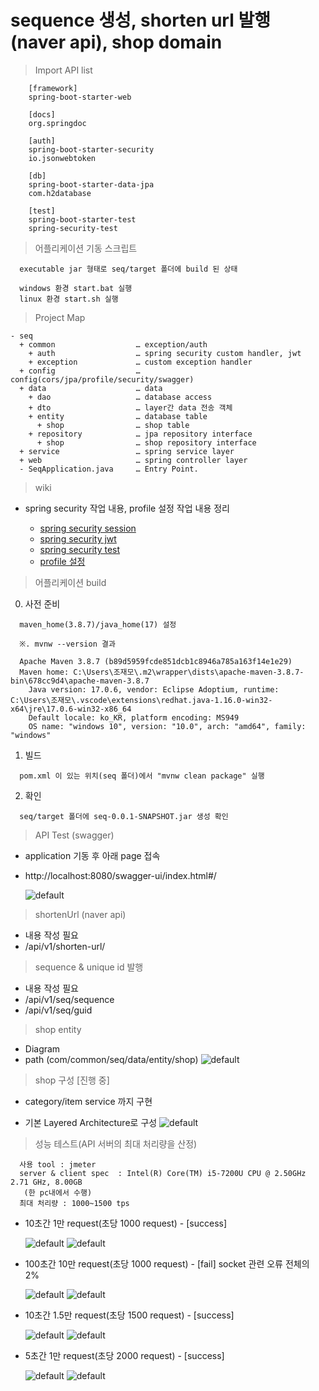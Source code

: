 # sequence 생성, shorten url 발행(naver api), shop domain

> Import API list

```
    [framework]
    spring-boot-starter-web
    
    [docs]
    org.springdoc

    [auth]
    spring-boot-starter-security
    io.jsonwebtoken

    [db]
    spring-boot-starter-data-jpa
    com.h2database

    [test]
    spring-boot-starter-test
    spring-security-test

```

> 어플리케이션 기동 스크립트
```
  executable jar 형태로 seq/target 폴더에 build 된 상태
  
  windows 환경 start.bat 실행
  linux 환경 start.sh 실행
```

> Project Map

```
- seq
  + common                  … exception/auth 
    + auth                  … spring security custom handler, jwt
    + exception             … custom exception handler 
  + config                  … config(cors/jpa/profile/security/swagger)
  + data                    … data
    + dao                   … database access
    + dto                   … layer간 data 전송 객체 
    + entity                … database table
      + shop                … shop table
    + repository            … jpa repository interface 
      + shop                … shop repository interface
  + service                 … spring service layer
  + web                     … spring controller layer
  - SeqApplication.java     … Entry Point.
  ```

> wiki 
 - spring security 작업 내용, profile 설정 작업 내용 정리

    - [spring security session](https://github.com/jaemocho/seq/wiki/Spring-Security-%EC%A0%81%EC%9A%A9)
    - [spring security jwt](https://github.com/jaemocho/seq/wiki/Spring-Security-JWT)
    - [spring security test](https://github.com/jaemocho/seq/wiki/Spring-Security-test)
    - [profile 설정](https://github.com/jaemocho/seq/wiki/profile-%EB%B6%84%EB%A6%AC)

> 어플리케이션 build

  0. 사전 준비 
  ```
    maven_home(3.8.7)/java_home(17) 설정

    ※. mvnw --version 결과

    Apache Maven 3.8.7 (b89d5959fcde851dcb1c8946a785a163f14e1e29)
    Maven home: C:\Users\조재모\.m2\wrapper\dists\apache-maven-3.8.7-bin\678cc9d4\apache-maven-3.8.7
      Java version: 17.0.6, vendor: Eclipse Adoptium, runtime: C:\Users\조재모\.vscode\extensions\redhat.java-1.16.0-win32-x64\jre\17.0.6-win32-x86_64
      Default locale: ko_KR, platform encoding: MS949
      OS name: "windows 10", version: "10.0", arch: "amd64", family: "windows"
  ```
  
  1. 빌드 

  ```
    pom.xml 이 있는 위치(seq 폴더)에서 "mvnw clean package" 실행 
  ```

  2. 확인
  ```    
    seq/target 폴더에 seq-0.0.1-SNAPSHOT.jar 생성 확인 
  ```


> API Test (swagger)

 - application 기동 후 아래 page 접속 
 - http://localhost:8080/swagger-ui/index.html#/ 

    ![default](image/swagger_main.PNG)

> shortenUrl (naver api)
  
  - 내용 작성 필요
  - /api/v1/shorten-url/ 

> sequence & unique id 발행
  
  - 내용 작성 필요
  - /api/v1/seq/sequence
  - /api/v1/seq/guid

> shop entity 
 - Diagram
 - path (com/common/seq/data/entity/shop)
   ![default](image/shop_entity_diagram.PNG)


> shop 구성 [진행 중]
 
 - category/item service 까지 구현 

 - 기본 Layered Architecture로 구성
   ![default](image/layer_arch.PNG)

> 성능 테스트(API 서버의 최대 처리량을 산정)

```
  사용 tool : jmeter 
  server & client spec  : Intel(R) Core(TM) i5-7200U CPU @ 2.50GHz 2.71 GHz, 8.00GB
   (한 pc내에서 수행)
  최대 처리량 : 1000~1500 tps         
```

- 10초간 1만 request(초당 1000 request) - [success]

  ![default](image/1만user10초.PNG)
  ![default](image/1만user10초_graph.PNG)

- 100초간 10만 request(초당 1000 request) -  [fail] socket 관련 오류 전체의 2%

  ![default](image/10만user100초.PNG)
  ![default](image/10만user100초_graph.PNG)

- 10초간 1.5만 request(초당 1500 request) - [success]

  ![default](image/1.5만user10초.PNG)
  ![default](image/1.5만user10초_graph.PNG)  


- 5초간 1만 request(초당 2000 request) - [success]

  ![default](image/1만user5초.PNG)
  ![default](image/1만user5초_graph.PNG)    



   



